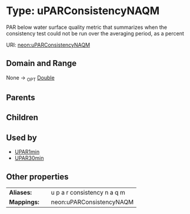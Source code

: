 
# Type: uPARConsistencyNAQM


PAR below water surface quality metric that summarizes when the consistency test could not be run over the averaging period, as a percent

URI: [neon:uPARConsistencyNAQM](https://data.neonscience.org/uPARConsistencyNAQM)


## Domain and Range

None ->  <sub>OPT</sub> [Double](types/Double.md)

## Parents


## Children


## Used by

 * [UPAR1min](UPAR1min.md)
 * [UPAR30min](UPAR30min.md)

## Other properties

|  |  |  |
| --- | --- | --- |
| **Aliases:** | | u p a r consistency n a q m |
| **Mappings:** | | neon:uPARConsistencyNAQM |

